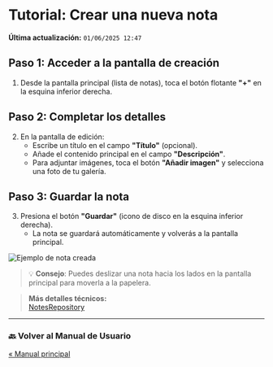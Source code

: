 # Tutorial: Crear una nueva nota
**Última actualización:** `01/06/2025 12:47`

## Paso 1: Acceder a la pantalla de creación
1. Desde la pantalla principal (lista de notas), toca el botón flotante **"+"** en la esquina inferior derecha.

## Paso 2: Completar los detalles
2. En la pantalla de edición:
    - Escribe un título en el campo **"Título"** (opcional).
    - Añade el contenido principal en el campo **"Descripción"**.
    - Para adjuntar imágenes, toca el botón **"Añadir imagen"** y selecciona una foto de tu galería.

## Paso 3: Guardar la nota
3. Presiona el botón **"Guardar"** (icono de disco en la esquina inferior derecha).
    - La nota se guardará automáticamente y volverás a la pantalla principal.

![Ejemplo de nota creada](https://i.imgur.com/YHXECra.png)

> 💡 **Consejo**: Puedes deslizar una nota hacia los lados en la pantalla principal para moverla a la papelera.

> **Más detalles técnicos:**  
[NotesRepository](../generated/dokka/markdown/-app-notas/com.example.appnotas.database/-notes-view-model/insert-note.md)  

---

### 🔙 Volver al Manual de Usuario
[« Manual principal](Manual_de_usuario.md)

